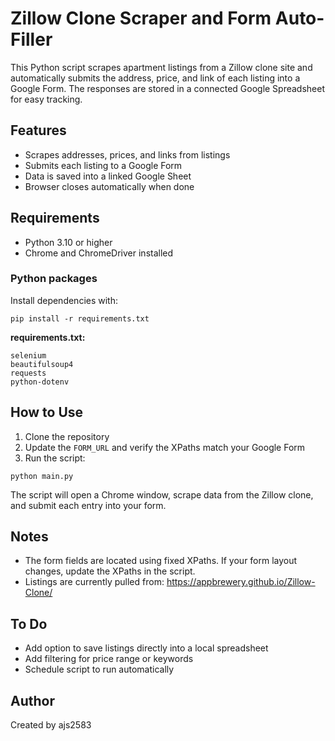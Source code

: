 # Zillow Clone Scraper and Form Auto-Filler

This Python script scrapes apartment listings from a Zillow clone site and automatically submits the address, price, and link of each listing into a Google Form. The responses are stored in a connected Google Spreadsheet for easy tracking.

## Features

- Scrapes addresses, prices, and links from listings
- Submits each listing to a Google Form
- Data is saved into a linked Google Sheet
- Browser closes automatically when done

## Requirements

- Python 3.10 or higher
- Chrome and ChromeDriver installed

### Python packages

Install dependencies with:

```
pip install -r requirements.txt
```

**requirements.txt:**
```
selenium
beautifulsoup4
requests
python-dotenv
```

## How to Use

1. Clone the repository
2. Update the `FORM_URL` and verify the XPaths match your Google Form
3. Run the script:

```
python main.py
```

The script will open a Chrome window, scrape data from the Zillow clone, and submit each entry into your form.

## Notes

- The form fields are located using fixed XPaths. If your form layout changes, update the XPaths in the script.
- Listings are currently pulled from: https://appbrewery.github.io/Zillow-Clone/

## To Do

- Add option to save listings directly into a local spreadsheet
- Add filtering for price range or keywords
- Schedule script to run automatically

## Author

Created by ajs2583
